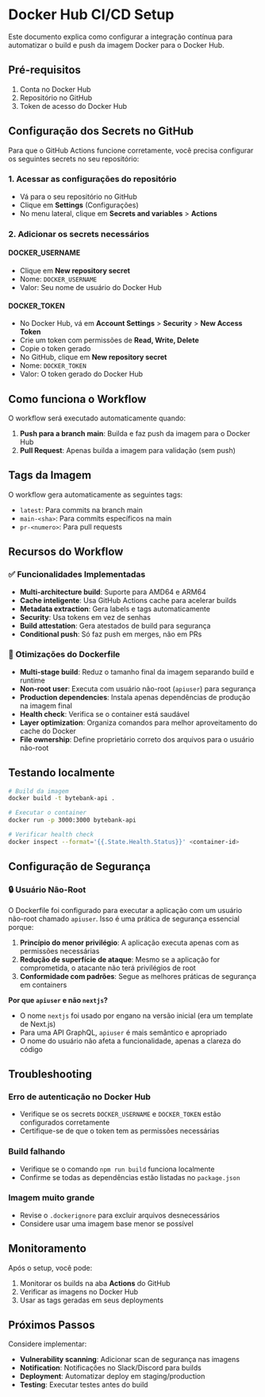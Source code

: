 # Docker Hub CI/CD Setup

Este documento explica como configurar a integração contínua para automatizar o build e push da imagem Docker para o Docker Hub.

## Pré-requisitos

1. Conta no Docker Hub
2. Repositório no GitHub
3. Token de acesso do Docker Hub

## Configuração dos Secrets no GitHub

Para que o GitHub Actions funcione corretamente, você precisa configurar os seguintes secrets no seu repositório:

### 1. Acessar as configurações do repositório
- Vá para o seu repositório no GitHub
- Clique em **Settings** (Configurações)
- No menu lateral, clique em **Secrets and variables** > **Actions**

### 2. Adicionar os secrets necessários

#### DOCKER_USERNAME
- Clique em **New repository secret**
- Nome: `DOCKER_USERNAME`
- Valor: Seu nome de usuário do Docker Hub

#### DOCKER_TOKEN
- No Docker Hub, vá em **Account Settings** > **Security** > **New Access Token**
- Crie um token com permissões de **Read, Write, Delete**
- Copie o token gerado
- No GitHub, clique em **New repository secret**
- Nome: `DOCKER_TOKEN`
- Valor: O token gerado do Docker Hub

## Como funciona o Workflow

O workflow será executado automaticamente quando:

1. **Push para a branch main**: Builda e faz push da imagem para o Docker Hub
2. **Pull Request**: Apenas builda a imagem para validação (sem push)

## Tags da Imagem

O workflow gera automaticamente as seguintes tags:

- `latest`: Para commits na branch main
- `main-<sha>`: Para commits específicos na main
- `pr-<numero>`: Para pull requests

## Recursos do Workflow

### ✅ Funcionalidades Implementadas

- **Multi-architecture build**: Suporte para AMD64 e ARM64
- **Cache inteligente**: Usa GitHub Actions cache para acelerar builds
- **Metadata extraction**: Gera labels e tags automaticamente
- **Security**: Usa tokens em vez de senhas
- **Build attestation**: Gera atestados de build para segurança
- **Conditional push**: Só faz push em merges, não em PRs

### 🐳 Otimizações do Dockerfile

- **Multi-stage build**: Reduz o tamanho final da imagem separando build e runtime
- **Non-root user**: Executa com usuário não-root (`apiuser`) para segurança
- **Production dependencies**: Instala apenas dependências de produção na imagem final
- **Health check**: Verifica se o container está saudável
- **Layer optimization**: Organiza comandos para melhor aproveitamento do cache do Docker
- **File ownership**: Define proprietário correto dos arquivos para o usuário não-root

## Testando localmente

```bash
# Build da imagem
docker build -t bytebank-api .

# Executar o container
docker run -p 3000:3000 bytebank-api

# Verificar health check
docker inspect --format='{{.State.Health.Status}}' <container-id>
```

## Configuração de Segurança

### 🔒 Usuário Não-Root

O Dockerfile foi configurado para executar a aplicação com um usuário não-root chamado `apiuser`. Isso é uma prática de segurança essencial porque:

1. **Princípio do menor privilégio**: A aplicação executa apenas com as permissões necessárias
2. **Redução de superfície de ataque**: Mesmo se a aplicação for comprometida, o atacante não terá privilégios de root
3. **Conformidade com padrões**: Segue as melhores práticas de segurança em containers

**Por que `apiuser` e não `nextjs`?**
- O nome `nextjs` foi usado por engano na versão inicial (era um template de Next.js)
- Para uma API GraphQL, `apiuser` é mais semântico e apropriado
- O nome do usuário não afeta a funcionalidade, apenas a clareza do código

## Troubleshooting

### Erro de autenticação no Docker Hub
- Verifique se os secrets `DOCKER_USERNAME` e `DOCKER_TOKEN` estão configurados corretamente
- Certifique-se de que o token tem as permissões necessárias

### Build falhando
- Verifique se o comando `npm run build` funciona localmente
- Confirme se todas as dependências estão listadas no `package.json`

### Imagem muito grande
- Revise o `.dockerignore` para excluir arquivos desnecessários
- Considere usar uma imagem base menor se possível

## Monitoramento

Após o setup, você pode:

1. Monitorar os builds na aba **Actions** do GitHub
2. Verificar as imagens no Docker Hub
3. Usar as tags geradas em seus deployments

## Próximos Passos

Considere implementar:

- **Vulnerability scanning**: Adicionar scan de segurança nas imagens
- **Notification**: Notificações no Slack/Discord para builds
- **Deployment**: Automatizar deploy em staging/production
- **Testing**: Executar testes antes do build

